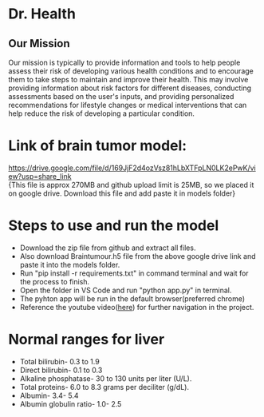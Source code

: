 # Dr. Health


<h2>Our Mission</h2>
Our mission is typically to provide information and tools to help people assess their risk of developing various health conditions and to encourage them to take steps to maintain and improve their health. This may involve providing information about risk factors for different diseases, conducting assessments based on the user's inputs, and providing personalized recommendations for lifestyle changes or medical interventions that can help reduce the risk of developing a particular condition.

# Link of brain tumor model:
<a>https://drive.google.com/file/d/169JjF2d4ozVsz81hLbXTFpLN0LK2ePwK/view?usp=share_link</a> <br>
{This file is approx 270MB and github upload limit is 25MB, so we placed it on google drive. Download this file and add paste it in models folder}

# Steps to use and run the model
- Download the zip file from github and extract all files.
- Also download Braintumour.h5 file from the above google drive link and paste it into the models folder.
- Run "pip install -r requirements.txt" in command terminal and wait for the process to finish.
- Open the folder in VS Code and run "python app.py" in terminal.
- The pyhton app will be run in the default browser(preferred chrome)
- Reference the youtube video(<a target="_blank" href="https://youtu.be/u2nNTIMqJbI">here</a>) for further navigation in the project.



# Normal ranges for liver
- Total bilirubin- 0.3 to 1.9
- Direct bilirubin- 0.1 to 0.3 
- Alkaline phosphatase- 30 to 130 units per liter (U/L).
- Total proteins- 6.0 to 8.3 grams per deciliter (g/dL). 
- Albumin- 3.4- 5.4
- Albumin globulin ratio- 1.0- 2.5


